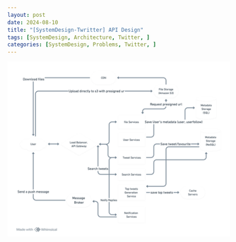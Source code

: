 ```yaml
---
layout: post
date: 2024-08-10
title: "[SystemDesign-Twritter] API Design"
tags: [SystemDesign, Architecture, Twitter, ]
categories: [SystemDesign, Problems, Twitter, ]
---
```



![0](/assets/img/2024-08-10-[SystemDesign-Twritter]-API-Design.md/0.png)

